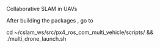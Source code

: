 Collaborative SLAM in UAVs

After building the packages , go to

cd ~/cslam_ws/src/px4_ros_com_multi_vehicle/scripts/ && ./multi_drone_launch.sh
